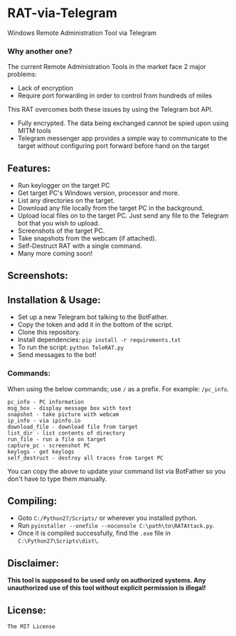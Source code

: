 # RAT-via-Telegram

Windows Remote Administration Tool via Telegram

### Why another one?

The current Remote Administration Tools in the market face 2 major problems:

- Lack of encryption
- Require port forwarding in order to control from hundreds of miles

This RAT overcomes both these issues by using the Telegram bot API.

- Fully encrypted. The data being exchanged cannot be spied upon using MITM tools
- Telegram messenger app provides a simple way to communicate to the target without configuring port forward before hand on the target

## Features:

- Run keylogger on the target PC
- Get target PC's Windows version, processor and more.
- List any directories on the target.
- Download any file locally from the target PC in the background.
- Upload local files on to the target PC. Just send any file to the Telegram bot that you wish to upload.
- Screenshots of the target PC.
- Take snapshots from the webcam (if attached).
- Self-Destruct RAT with a single command.
- Many more coming soon!

## Screenshots:

## Installation & Usage:

- Set up a new Telegram bot talking to the BotFather.
- Copy the token and add it in the bottom of the script.
- Clone this repository.
- Install dependencies: `pip install -r requirements.txt`
- To run the script: `python TeleRAT.py`
- Send messages to the bot!

### Commands:

When using the below commands; use `/` as a prefix. For example: `/pc_info`.

```
pc_info - PC information
msg_box - display message box with text
snapshot - take picture with webcam
ip_info - via ipinfo.io
download_file - download file from target
list_dir - list contents of directory
run_file - run a file on target
capture_pc - screenshot PC
keylogs - get keylogs
self_destruct - destroy all traces from target PC
```

You can copy the above to update your command list via BotFather so you don't have to type them manually.

## Compiling:

- Goto `C:/Python27/Scripts/` or wherever you installed python.
- Run `pyinstaller --onefile --noconsole C:\path\to\RATAttack.py`.
- Once it is compiled successfully, find the `.exe` file in `C:\Python27\Scripts\dist\`.

## Disclaimer:

<b>This tool is supposed to be used only on authorized systems. Any unauthorized use of this tool without explicit permission is illegal!</b>

## License:

`The MIT License`
